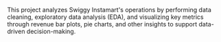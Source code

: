 This project analyzes Swiggy Instamart's operations by performing data cleaning, exploratory data analysis (EDA), and visualizing key metrics through revenue bar plots, pie charts, and other insights to support data-driven decision-making.
